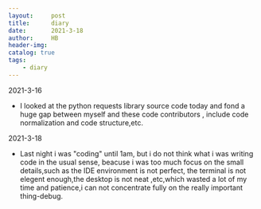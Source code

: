 ```yaml
---
layout:     post
title:      diary
date:       2021-3-18
author:     HB
header-img:
catalog: true
tags:
    - diary
---
```


2021-3-16
- I looked at the python requests library source code today and fond a huge gap between myself and these code contributors , include code normalization and code structure,etc.

2021-3-18
- Last night i was "coding" until 1am, but i do not think what i was writing code in the usual sense, beacuse i was too much focus on the small details,such as the IDE environment is not perfect, the terminal is not elegent enough,the desktop is not neat ,etc,which wasted a lot of my time and patience,i can not concentrate fully on the really important thing-debug.

